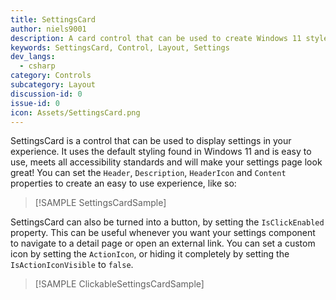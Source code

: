 ```yaml
---
title: SettingsCard
author: niels9001
description: A card control that can be used to create Windows 11 style settings experiences.
keywords: SettingsCard, Control, Layout, Settings
dev_langs:
  - csharp
category: Controls
subcategory: Layout
discussion-id: 0
issue-id: 0
icon: Assets/SettingsCard.png
---
```


SettingsCard is a control that can be used to display settings in your experience. It uses the default styling found in Windows 11 and is easy to use, meets all accessibility standards and will make your settings page look great!
You can set the `Header`, `Description`, `HeaderIcon` and `Content` properties to create an easy to use experience, like so:

> [!SAMPLE SettingsCardSample]

SettingsCard can also be turned into a button, by setting the `IsClickEnabled` property. This can be useful whenever you want your settings component to navigate to a detail page or open an external link. You can set a custom icon by setting the `ActionIcon`, or hiding it completely by setting the `IsActionIconVisible` to `false`.

> [!SAMPLE ClickableSettingsCardSample]
